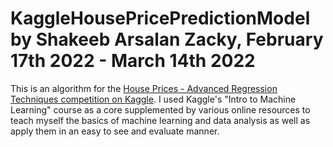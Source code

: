 # KaggleHousePricePredictionModel by Shakeeb Arsalan Zacky, February 17th 2022 - March 14th 2022


This is an algorithm for the [House Prices - Advanced Regression Techniques competition on Kaggle](https://www.kaggle.com/c/house-prices-advanced-regression-techniques).
I used Kaggle's "Intro to Machine Learning" course as a core supplemented by various online resources to teach myself
the basics of machine learning and data analysis as well as apply them in an easy to see and evaluate manner.
